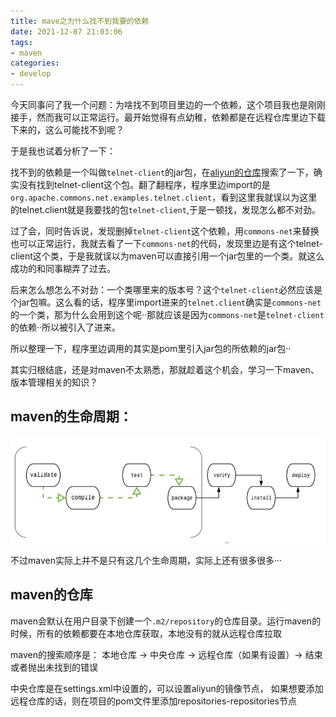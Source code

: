 ```yaml
---
title: mave之为什么找不到我要的依赖
date: 2021-12-07 21:03:06
tags:
- maven
categories:
- develop
---
```


今天同事问了我一个问题：为啥找不到项目里边的一个依赖，这个项目我也是刚刚接手，然而我可以正常运行。最开始觉得有点幼稚，依赖都是在远程仓库里边下载下来的，这么可能找不到呢？

于是我也试着分析了一下：

找不到的依赖是一个叫做`telnet-client`的jar包，在[aliyun的仓库](https://developer.aliyun.com/mvn/searchs)搜索了一下，确实没有找到telnet-client这个包。翻了翻程序，程序里边import的是`org.apache.commons.net.examples.telnet.client`，看到这里我就误以为这里的telnet.client就是我要找的包`telnet-client`,于是一顿找，发现怎么都不对劲。

过了会，同时告诉说，发现删掉`telnet-client`这个依赖，用`commons-net`来替换也可以正常运行，我就去看了一下`commons-net`的代码，发现里边是有这个telnet-client这个类，于是我就误以为maven可以直接引用一个jar包里的一个类。就这么成功的和同事糊弄了过去。

后来怎么想怎么不对劲：一个类哪里来的版本号？这个`telnet-client`必然应该是个jar包嘛。这么看的话，程序里import进来的`telnet.client`确实是`commons-net`的一个类，那为什么会用到这个呢··那就应该是因为`commons-net`是`telnet-client`的依赖··所以被引入了进来。

所以整理一下，程序里边调用的其实是pom里引入jar包的所依赖的jar包··

其实归根结底，还是对maven不太熟悉，那就趁着这个机会，学习一下maven、版本管理相关的知识？

## maven的生命周期：

![](/images/2021-12-7/mvn_life.png)

不过maven实际上并不是只有这几个生命周期，实际上还有很多很多···

## maven的仓库

maven会默认在用户目录下创建一个`.m2/repository`的仓库目录。运行maven的时候，所有的依赖都要在本地仓库获取，本地没有的就从远程仓库拉取

maven的搜索顺序是： 本地仓库 -> 中央仓库  -> 远程仓库（如果有设置）->  结束或者抛出未找到的错误

中央仓库是在settings.xml中设置的，可以设置aliyun的镜像节点， 如果想要添加远程仓库的话，则在项目的pom文件里添加repositories-repositories节点

